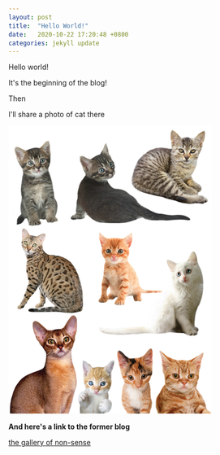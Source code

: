```yaml
---
layout: post
title:  "Hello World!"
date:   2020-10-22 17:20:48 +0800
categories: jekyll update
---
```



Hello world!

It's the beginning of the blog!

Then

I'll share a photo of cat there 

<img src="/media/cats.png">

**And here's a link to the former blog**

[the gallery of non-sense](../media/about.html)







